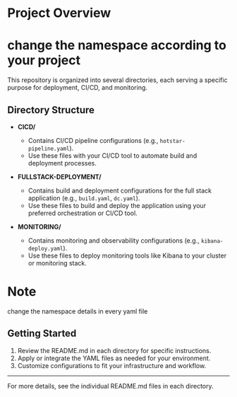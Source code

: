 # Project Overview

#  change the namespace according to your project

This repository is organized into several directories, each serving a specific purpose for deployment, CI/CD, and monitoring.

## Directory Structure

- **CICD/**
  - Contains CI/CD pipeline configurations (e.g., `hotstar-pipeline.yaml`).
  - Use these files with your CI/CD tool to automate build and deployment processes.

- **FULLSTACK-DEPLOYMENT/**
  - Contains build and deployment configurations for the full stack application (e.g., `build.yaml`, `dc.yaml`).
  - Use these files to build and deploy the application using your preferred orchestration or CI/CD tool.

- **MONITORING/**
  - Contains monitoring and observability configurations (e.g., `kibana-deploy.yaml`).
  - Use these files to deploy monitoring tools like Kibana to your cluster or monitoring stack.


# Note

change the namespace details in every yaml file 

## Getting Started

1. Review the README.md in each directory for specific instructions.
2. Apply or integrate the YAML files as needed for your environment.
3. Customize configurations to fit your infrastructure and workflow.

---

For more details, see the individual README.md files in each directory.

